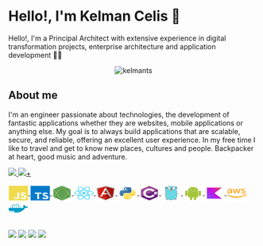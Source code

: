 # Hello!, I'm Kelman Celis 👋

Hello!, I'm a Principal Architect with extensive experience in digital transformation projects, enterprise architecture and application development 👨‍💻

<p align="center">
  <img height="250" alt="kelmants" src="dev.gif">
</p>

## About me

I'm an engineer passionate about technologies, the development of fantastic applications whether they are websites, mobile applications or anything else.
My goal is to always build applications that are scalable, secure, and reliable, offering an excellent user experience.
In my free time I like to travel and get to know new places, cultures and people. Backpacker at heart, good music and adventure.

<div>
  <a href="https://github.com/kelmants" />
  <img height="180em" src="https://github-readme-stats.vercel.app/api?username=kelmants&show_icons=true&theme=dark&include_all_commits=true&count_private=true"/>
  <img height="180em" src="https://github-readme-stats.vercel.app/api/top-langs/?username=kelmants&layout=compact&langs_count=7&theme=dark"/>+
</div>

<!-- https://devicon.dev/ -->

<div style="display: inline_block"><br />
  <img align="center" alt="kelman-celis-js" height="30" width="40" src="https://raw.githubusercontent.com/devicons/devicon/master/icons/javascript/javascript-plain.svg" />
  <img align="center" alt="kelman-celis-ts" height="30" width="40" src="https://raw.githubusercontent.com/devicons/devicon/master/icons/typescript/typescript-plain.svg" />
  <img align="center" alt="kelman-celis-nodejs" height="30" width="40" src="https://raw.githubusercontent.com/devicons/devicon/master/icons/nodejs/nodejs-plain.svg" />
  <img align="center" alt="kelman-celis-react" height="30" width="40" src="https://raw.githubusercontent.com/devicons/devicon/master/icons/react/react-original.svg" />
  <img align="center" alt="kelman-celis-angular" height="30" width="40" src="https://raw.githubusercontent.com/devicons/devicon/master/icons/angularjs/angularjs-original.svg" />
  <img align="center" alt="kelman-celis-python" height="30" width="40" src="https://raw.githubusercontent.com/devicons/devicon/master/icons/python/python-original.svg" />
  <img align="center" alt="kelman-celis-chsarp" height="30" width="40" src="https://raw.githubusercontent.com/devicons/devicon/master/icons/csharp/csharp-original.svg" />
  <img align="center" alt="kelman-celis-go" height="30" width="40" src="https://raw.githubusercontent.com/devicons/devicon/master/icons/go/go-original.svg" />
  <img align="center" alt="kelman-celis-android" height="30" width="40" src="https://raw.githubusercontent.com/devicons/devicon/master/icons/android/android-plain.svg" />
  <img align="center" alt="kelman-celis-kotlin" height="30" width="40" src="https://raw.githubusercontent.com/devicons/devicon/master/icons/kotlin/kotlin-original.svg" />
  <img align="center" alt="kelman-celis-aws" height="30" width="40" src="https://raw.githubusercontent.com/devicons/devicon/master/icons/amazonwebservices/amazonwebservices-plain-wordmark.svg">
  <img align="center" alt="kelman-celis-docker" height="30" width="40" src="https://raw.githubusercontent.com/devicons/devicon/master/icons/docker/docker-plain.svg" />
</div>

## 

<div> 
  <a href="https://instagram.com/kelmants" target="_blank"><img src="https://img.shields.io/badge/-Instagram-%23E4405F?style=for-the-badge&logo=instagram&logoColor=white" target="_blank"></a>
  <a href = "mailto:kelmants@gmail.com"><img src="https://img.shields.io/badge/-Gmail-%23333?style=for-the-badge&logo=gmail&logoColor=white" target="_blank"></a>
  <a href="https://www.linkedin.com/in/kelmancelis" target="_blank"><img src="https://img.shields.io/badge/-LinkedIn-%230077B5?style=for-the-badge&logo=linkedin&logoColor=white" target="_blank"></a>
  <a href="https://dev.to/kelmants" target="_blank"><img src="https://img.shields.io/badge/dev.to-%230A0A0A?style=for-the-badge&logo=dev.to&logoColor=white" target="_blank"></a>
</div>

<!--
**kelmants/kelmants** is a ✨ _special_ ✨ repository because its `README.md` (this file) appears on your GitHub profile.

Here are some ideas to get you started:

- 🔭 I’m currently working on ...
- 🌱 I’m currently learning ...
- 👯 I’m looking to collaborate on ...
- 🤔 I’m looking for help with ...
- 💬 Ask me about ...
- 📫 How to reach me: ...
- 😄 Pronouns: ...
- ⚡ Fun fact: ...
-->

